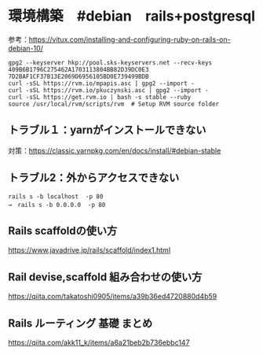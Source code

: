 # 環境構築　#debian　rails+postgresql
参考：https://vitux.com/installing-and-configuring-ruby-on-rails-on-debian-10/
```
gpg2 --keyserver hkp://pool.sks-keyservers.net --recv-keys 409B6B1796C275462A1703113804BB82D39DC0E3 7D2BAF1CF37B13E2069D6956105BD0E739499BDB
curl -sSL https://rvm.io/mpapis.asc | gpg2 --import -
curl -sSL https://rvm.io/pkuczynski.asc | gpg2 --import -
curl -sSL https://get.rvm.io | bash -s stable --ruby
source /usr/local/rvm/scripts/rvm  # Setup RVM source folder
  ```
  
## トラブル１：yarnがインストールできない
対策：https://classic.yarnpkg.com/en/docs/install/#debian-stable

## トラブル2：外からアクセスできない
```
rails s -b localhost  -p 80
→　rails s -b 0.0.0.0  -p 80
```
## Rails scaffoldの使い方 
https://www.javadrive.jp/rails/scaffold/index1.html

## Rail devise,scaffold 組み合わせの使い方
https://qiita.com/takatoshi0905/items/a39b36ed4720880d4b59


## Rails ルーティング 基礎 まとめ
https://qiita.com/akk11_k/items/a6a21beb2b736ebbc147
